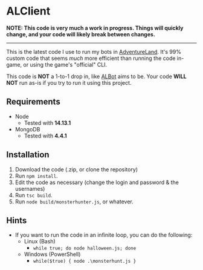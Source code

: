 # ALClient

**NOTE: This code is very much a work in progress. Things will quickly change, and your code will likely break between changes.**

-----

This is the latest code I use to run my bots in [AdventureLand](https://adventure.land). It's 99% custom code that seems *much* more efficient than running the code in-game, or using the game's "official" CLI.

This code is **NOT** a 1-to-1 drop in, like [ALBot](https://github.com/NexusNull/ALBot) aims to be. Your code **WILL NOT** run as-is if you try to run it using this project.

## Requirements

* Node
  * Tested with **14.13.1**
* MongoDB
  * Tested with **4.4.1**

## Installation

1. Download the code (.zip, or clone the repository)
2. Run `npm install`.
3. Edit the code as necessary (change the login and password & the usernames)
4. Run `tsc build`.
5. Run `node build/monsterhunter.js`, or whatever.

## Hints

* If you want to run the code in an infinite loop, you can do the following:
  * Linux (Bash)
    * `while true; do node halloween.js; done`
  * Windows (PowerShell)
    * `while($true) { node .\monsterhunt.js }`
